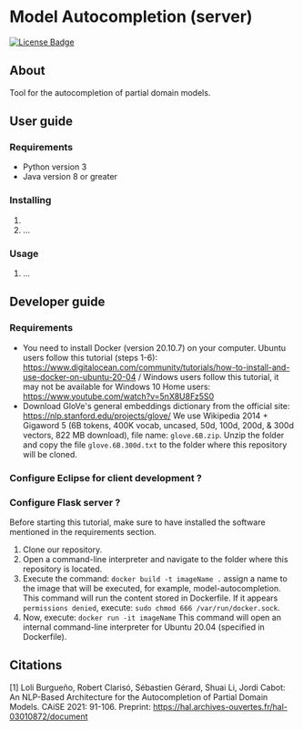 # Model Autocompletion (server)

[![License Badge](https://img.shields.io/badge/license-EPL%202.0-brightgreen.svg)](https://opensource.org/licenses/EPL-2.0)

## About

Tool for the autocompletion of partial domain models.

## User guide

### Requirements

- Python version 3
- Java version 8 or greater

### Installing 

1.
2. ...

### Usage

1.  ...


## Developer guide

### Requirements

- You need to install Docker (version 20.10.7) on your computer. Ubuntu users follow this tutorial (steps 1-6): https://www.digitalocean.com/community/tutorials/how-to-install-and-use-docker-on-ubuntu-20-04 / Windows users follow this tutorial, it may not be available for Windows 10 Home users: https://www.youtube.com/watch?v=5nX8U8Fz5S0 
- Download GloVe's general embeddings dictionary from the official site: https://nlp.stanford.edu/projects/glove/ We use Wikipedia 2014 + Gigaword 5 (6B tokens, 400K vocab, uncased, 50d, 100d, 200d, & 300d vectors, 822 MB download), file name: ```glove.6B.zip```. Unzip the folder and copy the file ```glove.6B.300d.txt``` to the folder where this repository will be cloned.

### Configure Eclipse for client development ?

### Configure Flask server ?

Before starting this tutorial, make sure to have installed the software mentioned in the requirements section.

1. Clone our repository.
2. Open a command-line interpreter and navigate to the folder where this repository is located.
3. Execute the command: ```docker build -t imageName .``` assign a name to the image that will be executed, for example, model-autocompletion. This command will run the content stored in Dockerfile. If it appears ```permissions denied```, execute: ```sudo chmod 666 /var/run/docker.sock```.
4.  Now, execute: ```docker run -it imageName``` This command will open an internal command-line interpreter for Ubuntu 20.04 (specified in Dockerfile). 

## Citations

[1] Loli Burgueño, Robert Clarisó, Sébastien Gérard, Shuai Li, Jordi Cabot: An NLP-Based Architecture for the Autocompletion of Partial Domain Models. CAiSE 2021: 91-106. Preprint: https://hal.archives-ouvertes.fr/hal-03010872/document
